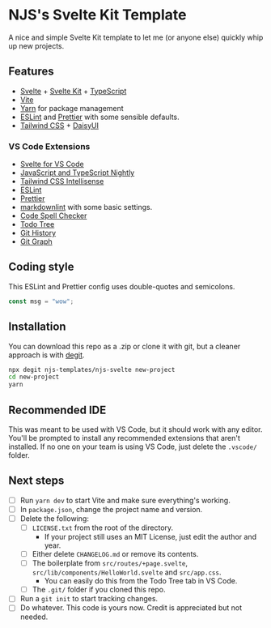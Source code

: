 # NJS's Svelte Kit Template

A nice and simple Svelte Kit template to let me (or anyone else)
quickly whip up new projects.

## Features

- [Svelte](https://svelte.dev/) + [Svelte Kit](https://kit.svelte.dev/) + [TypeScript](https://www.typescriptlang.org/)
- [Vite](https://vitejs.dev/)
- [Yarn](https://yarnpkg.com/) for package management
- [ESLint](https://eslint.org/) and [Prettier](https://prettier.io/)
    with some sensible defaults.
- [Tailwind CSS](https://tailwindcss.com/) + [DaisyUI](https://daisyui.com/)

### VS Code Extensions

- [Svelte for VS Code](https://marketplace.visualstudio.com/items?itemName=svelte.svelte-vscode)
- [JavaScript and TypeScript Nightly](https://marketplace.visualstudio.com/items?itemName=ms-vscode.vscode-typescript-next)
- [Tailwind CSS Intellisense](https://marketplace.visualstudio.com/items?itemName=bradlc.vscode-tailwindcss)
- [ESLint](https://marketplace.visualstudio.com/items?itemName=dbaeumer.vscode-eslint)
- [Prettier](https://marketplace.visualstudio.com/items?itemName=esbenp.prettier-vscode)
- [markdownlint](https://marketplace.visualstudio.com/items?itemName=DavidAnson.vscode-markdownlint)
with some basic settings.
- [Code Spell Checker](https://marketplace.visualstudio.com/items?itemName=streetsidesoftware.code-spell-checker)
- [Todo Tree](https://marketplace.visualstudio.com/items?itemName=Gruntfuggly.todo-tree)
- [Git History](https://marketplace.visualstudio.com/items?itemName=donjayamanne.githistory)
- [Git Graph](https://marketplace.visualstudio.com/items?itemName=mhutchie.git-graph)

## Coding style

This ESLint and Prettier config uses double-quotes and semicolons.

```ts
const msg = "wow";
```

## Installation

You can download this repo as a .zip or clone it with git,
but a cleaner approach is with [degit](https://github.com/Rich-Harris/degit).

```bash
npx degit njs-templates/njs-svelte new-project
cd new-project
yarn
```

## Recommended IDE

This was meant to be used with VS Code, but it should work with any editor.
You'll be prompted to install any recommended extensions that aren't installed.
If no one on your team is using VS Code, just delete the `.vscode/` folder.

## Next steps

- [ ] Run `yarn dev` to start Vite and make sure everything's working.
- [ ] In `package.json`, change the project name and version.
- [ ] Delete the following:
    - [ ] `LICENSE.txt` from the root of the directory.
        - If your project still uses an MIT License, just edit the author and year.
    - [ ] Either delete `CHANGELOG.md` or remove its contents.
    - [ ] The boilerplate from `src/routes/+page.svelte`,
`src/lib/components/HelloWorld.svelte` and `src/app.css`.
        - You can easily do this from the Todo Tree tab in VS Code.
    - [ ] The `.git/` folder if you cloned this repo.
- [ ] Run a `git init` to start tracking changes.
- [ ] Do whatever. This code is yours now. Credit is appreciated but not needed.
